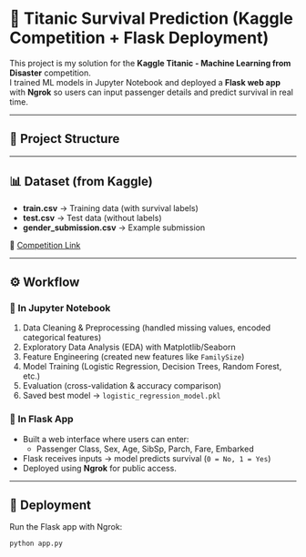 
# 🚢 Titanic Survival Prediction (Kaggle Competition + Flask Deployment)

This project is my solution for the **Kaggle Titanic - Machine Learning from Disaster** competition.  
I trained ML models in Jupyter Notebook and deployed a **Flask web app** with **Ngrok** so users can input passenger details and predict survival in real time.

---

## 📂 Project Structure




---

## 📊 Dataset (from Kaggle)
- **train.csv** → Training data (with survival labels)  
- **test.csv** → Test data (without labels)  
- **gender_submission.csv** → Example submission  

📌 [Competition Link](https://www.kaggle.com/c/titanic)

---

## ⚙️ Workflow
### 🔹 In Jupyter Notebook
1. Data Cleaning & Preprocessing (handled missing values, encoded categorical features)
2. Exploratory Data Analysis (EDA) with Matplotlib/Seaborn
3. Feature Engineering (created new features like `FamilySize`)
4. Model Training (Logistic Regression, Decision Trees, Random Forest, etc.)
5. Evaluation (cross-validation & accuracy comparison)
6. Saved best model → `logistic_regression_model.pkl`

### 🔹 In Flask App
- Built a web interface where users can enter:
  - Passenger Class, Sex, Age, SibSp, Parch, Fare, Embarked
- Flask receives inputs → model predicts survival (`0 = No, 1 = Yes`)
- Deployed using **Ngrok** for public access.

---

## 🚀 Deployment
Run the Flask app with Ngrok:

```bash
python app.py
